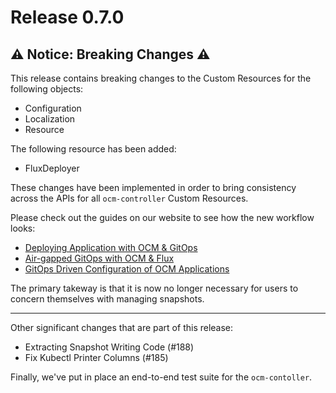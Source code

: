 # Release 0.7.0

## ⚠️ Notice: Breaking Changes ⚠️

This release contains breaking changes to the Custom Resources for the following objects:

- Configuration
- Localization
- Resource

The following resource has been added:
- FluxDeployer

These changes have been implemented in order to bring consistency across the APIs for all `ocm-controller` Custom Resources.

Please check out the guides on our website to see how the new workflow looks:

- [Deploying Application with OCM & GitOps](https://ocm.software/docs/guides/deploying-applications-with-ocm-and-gitops/)
- [Air-gapped GitOps with OCM & Flux](https://ocm.software/docs/guides/air-gapped-gitops-with-ocm-and-flux/)
- [GitOps Driven Configuration of OCM Applications](https://ocm.software/docs/guides/gitops-driven-configuration-of-ocm-applications/)

The primary takeway is that it is now no longer necessary for users to concern themselves with managing snapshots.

***

Other significant changes that are part of this release:
- Extracting Snapshot Writing Code (#188)
- Fix Kubectl Printer Columns (#185)

Finally, we've put in place an end-to-end test suite for the `ocm-contoller`.
